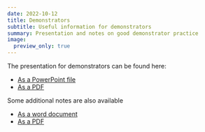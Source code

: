 ```yaml
---
date: 2022-10-12
title: Demonstrators
subtitle: Useful information for demonstrators
summary: Presentation and notes on good demonstrator practice
image:
  preview_only: true
---
```


The presentation for demonstrators can be found here:

* [As a PowerPoint file](/downloads/dem.pptx)
* [As a PDF](/downloads/dem.pdf)

Some additional notes are also available

* [As a word document](/downloads/howto.docx)
* [As a PDF](/downloads/howto.pdf)

